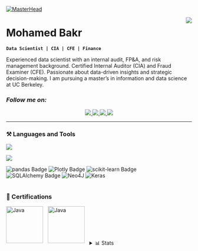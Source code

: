 [![MasterHead](https://www.omadahealth.com/hubfs/QuantifyingBehavior_Header_Animate_080818-1.gif)](https://portfolio.mohdbakr.com)

<img align="right" src="https://visitor-badge.laobi.icu/badge?page_id=mohdbakr.mohdbakr"/>

# Mohamed Bakr
**`Data Scientist | CIA | CFE | Finance`**

Experienced data scientist with an internal audit, FP&A, and risk management background. Certified Internal Auditor (CIA) and Fraud Examiner (CFE). Passionate about data-driven insights and strategic decision-making. I am pursuing a master’s in information and data science at UC Berkeley.

 ### ***Follow me on:*** 

<div align="center"> 
  <a href="mailto:m.bakr@yahoo.com">
    <img src="https://img.shields.io/badge/Yahoo!-6001D2?style=for-the-badge&logo=Yahoo!&logoColor=white&style=flat" />
  </a>
  <a href="https://linkedin.com/in/mohdbakr" target="_blank">
    <img src="https://img.shields.io/badge/LinkedIn-0077B5?style=for-the-badge&logo=linkedin&logoColor=fff&style=flat" target="_blank" />
  </a>
 <a href="https://github.com/bakr-ucb" target="_blank">
  <img src="https://img.shields.io/badge/GitHub-100000?style=for-the-badge&logo=github&logoColor=fff&style=flat" target="_blank" />
 </a>
  <a href="https://portfolio.mohdbakr.com" target="_blank">
     <img src="https://img.shields.io/badge/website-000000?style=for-the-badge&logo=About.me&logoColor=fff&style=flat" target="_blank" />
  </a>
</div>

<!--
 <p align="left">
      <a href="https://github.com/mohdbakr?tab=followers">
         <img alt="followers" title="Follow me on Github" src="https://custom-icon-badges.demolab.com/github/followers/mohdbakrt?color=236ad3&labelColor=1155ba&style=for-the-badge&logo=person-add&label=Follow&logoColor=white"/></a>
      <a href="https://github.com/mohdbakr?tab=repositories&sort=stargazers">
         <img alt="total stars" title="Total stars on GitHub" src="https://custom-icon-badges.demolab.com/github/stars/mohdbakrt?color=55960c&style=for-the-badge&labelColor=488207&logo=star"/></a>
   </p>
-->
---

### ⚒️ Languages and Tools

<p align="left">
  <a href="https://skillicons.dev#gh-light-mode-only">
    <img src="https://skillicons.dev/icons?i=r,py,django,fastapi,postman,tensorflow,pytorch,anaconda,aws,raspberrypi,postgres,sqlite,redis,vscode,docker,powershell,bash,linux,md,html,css,js,bootstrap,git,github,gitlab," />
  </a>
</p>

<p align="left">
  <a href="https://skillicons.dev#gh-dark-mode-only">
    <img src="https://skillicons.dev/icons?i=r,py,django,fastapi,postman,tensorflow,pytorch,anaconda,aws,raspberrypi,postgres,sqlite,redis,vscode,docker,powershell,bash,linux,md,html,css,js,bootstrap,git,github,gitlab&theme=light" />
  </a>
</p>

![pandas Badge](https://img.shields.io/badge/pandas-150458?logo=pandas&logoColor=fff&style=flat)
![Plotly Badge](https://img.shields.io/badge/Plotly-3F4F75?logo=plotly&logoColor=fff&style=flat)
![scikit-learn Badge](https://img.shields.io/badge/scikit--learn-F7931E?logo=scikitlearn&logoColor=fff&style=flat)
![SQLAlchemy Badge](https://img.shields.io/badge/SQLAlchemy-D71F00?logo=sqlalchemy&logoColor=fff&style=flat)
![Neo4J](https://img.shields.io/badge/Neo4j-018bff?style=for-the-badge&logo=neo4j&logoColor=fff&style=flat)
![Keras](https://img.shields.io/badge/Keras-FF0000?style=for-the-badge&logo=keras&logoColor=fff&style=flat)

#

### 📑 Certifications

<img align="left" alt="Java" width="100px" style="padding-right:10px;" src="https://portfolio.mohdbakr.com/assets/imgs/cia.png" />
<img align="left" alt="Java" width="100px" style="padding-right:10px;" src="https://portfolio.mohdbakr.com/assets/imgs/cfe.png" />

 <br/>
 <br/>
 <br/>

#
<details>
 <summary> 📊 Stats</summary>
 
 <img width=390 src="https://github-readme-streak-stats.herokuapp.com?user=mohdbakr&theme=gruvbox" alt="streak stats" />
 <img width=390 src="https://github-readme-stats.vercel.app/api?username=mohdbakr&show_icons=true&theme=gruvbox" alt="Bakr's GitHub stats" />
 
 ![Bakr's GitHub Top Languages](https://github-readme-stats.vercel.app/api/top-langs?username=mohdbakr&show_icons=true&theme=gruvbox)
</details>
 

 

[website]: https://portfolio.mohdbakr.com

<!--
**Mohdbakr/Mohdbakr** is a ✨ _special_ ✨ repository because its `README.md` (this file) appears on your GitHub profile.
[![GitHub](https://www.linkedin.com/in/mohdbak)](https://github.com/bakr-ucb/)

Here are some ideas to get you started:

- 🔭 I’m currently working on ...
- 🌱 I’m currently learning ...
- 👯 I’m looking to collaborate on ...
- 🤔 I’m looking for help with ...
- 💬 Ask me about ...
- 📫 How to reach me: ...
- 😄 Pronouns: ...
- ⚡ Fun fact: ...
-->
